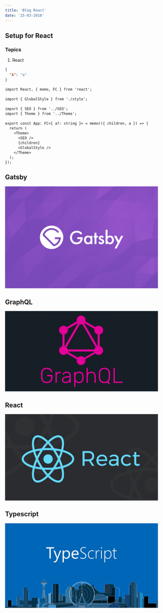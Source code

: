 ```yaml
---
title: 'Blog React'
date: '25-03-2018'
---
```


## Setup for React

### Topics

1. React

```json
{
  "A": "a"
}
```

```tsx
import React, { memo, FC } from 'react';

import { GlobalStyle } from './style';

import { SEO } from '../SEO';
import { Theme } from '../Theme';

export const App: FC<{ a?: string }> = memo(({ children, a }) => {
  return (
    <Theme>
      <SEO />
      {children}
      <GlobalStyle />
    </Theme>
  );
});
```

## Gatsby

![Gatsby](./images/gatsby.jpg)

## GraphQL

![GraphQL](./images/graphql.png)

## React

![React](./images/react.jpg)

## Typescript

![Typescript](./images/typescript.jpeg)

